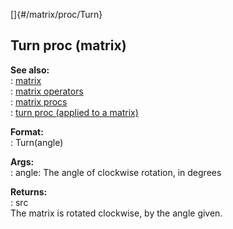 []{#/matrix/proc/Turn}    
## Turn proc (matrix)    
**See also:**    
:   [matrix](ref/matrix)    
:   [matrix operators](ref/matrix/operators)    
:   [matrix procs](ref/matrix/proc)    
:   [turn proc (applied to a matrix)](ref/proc/turn/matrix)    
<!-- -->    
**Format:**    
:   Turn(angle)    
<!-- -->    
**Args:**    
:   angle: The angle of clockwise rotation, in degrees    
<!-- -->    
**Returns:**    
:   src    
The matrix is rotated clockwise, by the angle given.  
